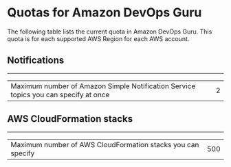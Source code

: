 # Quotas for Amazon DevOps Guru<a name="quotas"></a>

The following table lists the current quota in Amazon DevOps Guru\. This quota is for each supported AWS Region for each AWS account\. 

## Notifications<a name="notifications-quota"></a>


****  

|  |  | 
| --- |--- |
| Maximum number of Amazon Simple Notification Service topics you can specify at once | 2 | 

## AWS CloudFormation stacks<a name="cnf-stack-quota"></a>


****  

|  |  | 
| --- |--- |
| Maximum number of AWS CloudFormation stacks you can specify | 500 | 